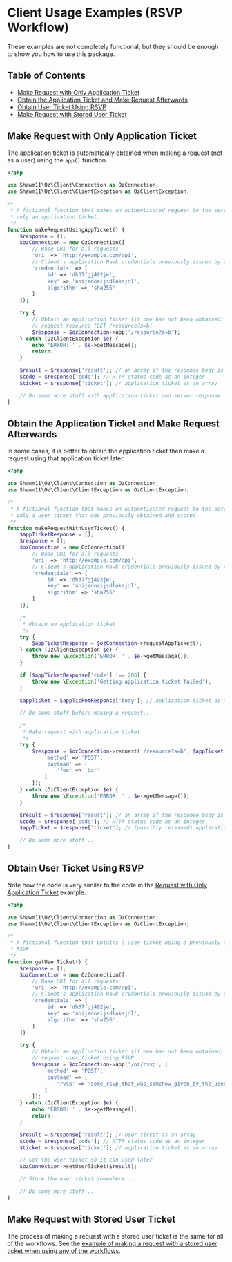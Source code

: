 Client Usage Examples (RSVP Workflow)
=====================================

These examples are not completely functional, but they should be enough to show
you how to use this package.

Table of Contents
-----------------

- [Make Request with Only Application Ticket](#make-request-with-only-application-ticket)
- [Obtain the Application Ticket and Make Request Afterwards](#obtain-the-application-ticket-and-make-request-afterwards)
- [Obtain User Ticket Using RSVP](#obtain-user-ticket-using-rsvp)
- [Make Request with Stored User Ticket](#request-with-stored-user-ticket)

Make Request with Only Application Ticket
-----------------------------------------

The application ticket is automatically obtained when making a request (not as a
user) using the `app()` function.

```php
<?php

use Shawm11\Oz\Client\Connection as OzConnection;
use Shawm11\Oz\Client\ClientException as OzClientException;

/*
 * A fictional function that makes an authenticated request to the server using
 * only an application ticket.
 */
function makeRequestUsingAppTicket() {
    $response = [];
    $ozConnection = new OzConnection([
        // Base URI for all requests
		'uri' => 'http://example.com/api',
		// Client's application Hawk credentials previously issued by the server
		'credentials' => [
			'id' => 'dh37fgj492je',
            'key' => 'aoijedoaijsdlaksjdl',
            'algorithm' => 'sha256'
		]
	]);

    try {
		// Obtain an application ticket (if one has not been obtained) then
		// request resource (GET /resource?a=b)
        $response = $ozConnection->app('/resource?a=b');
    } catch (OzClientException $e) {
        echo 'ERROR: ' . $e->getMessage();
        return;
    }

	$result = $response['result']; // an array if the response body is JSON, otherwise a string
	$code = $response['code']; // HTTP status code as an integer
	$ticket = $response['ticket']; // application ticket as an array

    // Do some more stuff with application ticket and server response...
}
```

Obtain the Application Ticket and Make Request Afterwards
---------------------------------------------------------

In some cases, it is better to obtain the application ticket then make a request
using that application ticket later.

```php
<?php

use Shawm11\Oz\Client\Connection as OzConnection;
use Shawm11\Oz\Client\ClientException as OzClientException;

/*
 * A fictional function that makes an authenticated request to the server using
 * only a user ticket that was previously obtained and stored.
 */
function makeRequestWithUserTicket() {
    $appTicketResponse = [];
    $response = [];
    $ozConnection = new OzConnection([
        // Base URI for all requests
		'uri' => 'http://example.com/api',
		// Client's application Hawk credentials previously issued by the server
		'credentials' => [
			'id' => 'dh37fgj492je',
            'key' => 'aoijedoaijsdlaksjdl',
            'algorithm' => 'sha256'
		]
	]);

    /*
     * Obtain an application ticket
     */
    try {
        $appTicketResponse = $ozConnection->requestAppTicket();
    } catch (OzClientException $e) {
        throw new \Exception('ERROR: ' . $e->getMessage());
    }

    if ($appTicketResponse['code'] !== 200) {
        throw new \Exception('Getting application ticket failed');
    }

    $appTicket = $appTicketResponse['body']; // application ticket as an array

    // Do some stuff before making a request...

    /*
     * Make request with application ticket
     */
    try {
        $response = $ozConnection->request('/resource?a=b', $appTicket, [
            'method' => 'POST',
            'payload' => [
                'foo' => 'bar'
            ]
        ]);
    } catch (OzClientException $e) {
        throw new \Exception('ERROR: ' . $e->getMessage());
    }

	$result = $response['result']; // an array if the response body is JSON, otherwise a string
	$code = $response['code']; // HTTP status code as an integer
	$appTicket = $response['ticket']; // (possibly reissued) application ticket as an array

    // Do some more stuff...
}
```

Obtain User Ticket Using RSVP
-----------------------------

Note how the code is very similar to the code in the [Request with Only
Application Ticket](#request-with-only-application-ticket) example.

```php
<?php

use Shawm11\Oz\Client\Connection as OzConnection;
use Shawm11\Oz\Client\ClientException as OzClientException;

/*
 * A fictional function that obtains a user ticket using a previously obtained
 * RSVP.
 */
function getUserTicket() {
    $response = [];
    $ozConnection = new OzConnection([
        // Base URI for all requests
		'uri' => 'http://example.com/api',
		// Client's application Hawk credentials previously issued by the server
		'credentials' => [
			'id' => 'dh37fgj492je',
            'key' => 'aoijedoaijsdlaksjdl',
            'algorithm' => 'sha256'
		]
	])

    try {
		// Obtain an application ticket (if one has not been obtained) then
		// request user ticket using RSVP
        $response = $ozConnection->app('/oz/rsvp', [
            'method' => 'POST',
            'payload' => [
                'rvsp' => 'some_rsvp_that_was_somehow_given_by_the_user'
            ]
        ]);
    } catch (OzClientException $e) {
        echo 'ERROR: ' . $e->getMessage();
        return;
    }

	$result = $response['result']; // user ticket as an array
	$code = $response['code']; // HTTP status code as an integer
	$ticket = $response['ticket']; // application ticket as an array

    // Set the user ticket so it can used later
    $ozConnection->setUserTicket($result);

    // Store the user ticket somewhere...

    // Do some more stuff...
}
```

Make Request with Stored User Ticket
------------------------------------

The process of making a request with a stored user ticket is the same for all of
the workflows. See the [example of making a request with a stored user ticket
when using any of the workflows](docs/usage-examples/all-workflows-client.md#make-request-with-stored-user-ticket).
